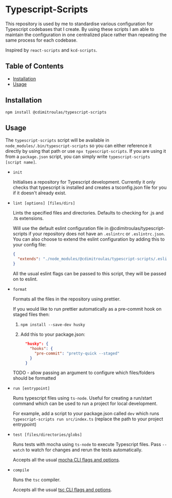 # Typescript-Scripts

This repository is used by me to standardise various configuration for Typescript codebases
that I create. By using these scripts I am able to maintain the configuration in one
centralized place rather than repeating the same process for each codebase.

Inspired by `react-scripts` and `kcd-scripts`.

## Table of Contents

- [Installation](#installation)
- [Usage](#usage)

## Installation

`npm install @cdimitroulas/typescript-scripts`

## Usage

The `typescript-scripts` script will be available in `node_modules/.bin/typescript-scripts` so
you can either reference it directly by using that path or use `npx typescript-scripts`. If you
are using it from a `package.json` script, you can simply write `typescript-scripts [script name]`.

- `init`

  Initialises a repository for Typescript development. Currently it only checks that typescript
  is installed and creates a tsconfig.json file for you if it doesn't already exist.

- `lint [options] [files/dirs]`

  Lints the specified files and directories. Defaults to checking for .js and .ts extensions.

  Will use the default eslint configuration file in @cdimitroulas/typescript-scripts if
  your repository does not have an `.eslintrc` or `.eslintrc.json`. You can also choose to
  extend the eslint configuration by adding this to your config file:

  ```json
  {
    "extends": "./node_modules/@cdimitroulas/typescript-scripts/.eslintrc.json"
  }
  ```

  All the usual eslint flags can be passed to this script, they will be passed on to eslint.

- `format`

  Formats all the files in the repository using prettier.

  If you would like to run prettier automatically as a pre-commit hook on staged files then:

  1. `npm install --save-dev husky`
  2. Add this to your package.json:

     ```json
       "husky": {
         "hooks": {
           "pre-commit": "pretty-quick --staged"
         }
       }
     ```

  TODO - allow passing an argument to configure which files/folders should be formatted

- `run [entrypoint]`

  Runs typescript files using `ts-node`. Useful for creating a run/start command which
  can be used to run a project for local development.

  For example, add a script to your package.json called `dev` which runs
  `typescript-scripts run src/index.ts` (replace the path to your project entrypoint)

- `test [files/directories/globs]`

  Runs tests with mocha using `ts-node` to execute Typescript files. Pass `--watch` to watch
  for changes and rerun the tests automatically.

  Accepts all the usual [mocha CLI flags and options](https://mochajs.org/#command-line-usage).

- `compile`

  Runs the `tsc` compiler.

  Accepts all the usual [tsc CLI flags and options](https://www.typescriptlang.org/docs/handbook/compiler-options.html).
